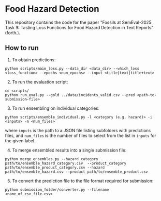 # Food Hazard Detection
This repository contains the code for the paper "Fossils at SemEval-2025 Task 9: Tasting Loss Functions for Food
Hazard Detection in Text Reports" (forth.).


## How to run

1. To obtain predictions: 
```
python scripts/main_loss.py --data_dir <data_dir> --which_loss <loss_function> --epochs <num_epochs> --input <title|text|title+text>
```

2. To run the evaluation script:
```
cd scripts/
python run_eval.py --gold ../data/incidents_valid.csv --pred <path-to-submission-file>
```

3. To run ensembling on individual categories:
```
python scripts/ensemble_individual.py -l <category (e.g. hazard)> -i <inputs> -n <num_files>
```

where `inputs` is the path to a JSON file listing subfolders with predictions files, and
`num_files` is the number of files to select from the list in `inputs` for the given label.

4. To merge ensembled results into a single submission file:
```
python merge_ensembles.py --hazard_category path/to/ensemble_hazard_category.csv  --product_category path/to/ensemble_product_category.csv --hazard path/to/ensemble_hazard.csv --product path/to/ensemble_product.csv
```

5. To convert the prediction file to the file format required for submission:
```
python submission_folder/converter.py --filename <name_of_csv_file.csv>
```
